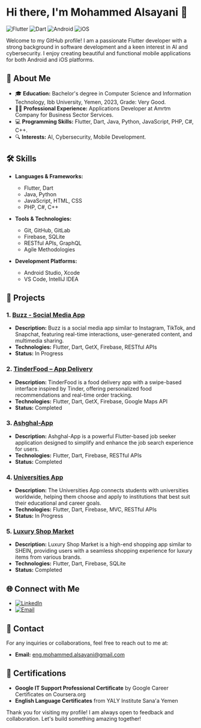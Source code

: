 # Hi there, I'm Mohammed Alsayani 👋

![Flutter](https://img.shields.io/badge/Flutter-02569B?style=for-the-badge&logo=flutter&logoColor=white)
![Dart](https://img.shields.io/badge/Dart-0175C2?style=for-the-badge&logo=dart&logoColor=white)
![Android](https://img.shields.io/badge/Android-3DDC84?style=for-the-badge&logo=android&logoColor=white)
![iOS](https://img.shields.io/badge/iOS-000000?style=for-the-badge&logo=ios&logoColor=white)

Welcome to my GitHub profile! I am a passionate Flutter developer with a strong background in software development and a keen interest in AI and cybersecurity. I enjoy creating beautiful and functional mobile applications for both Android and iOS platforms.

## 🚀 About Me

- 🎓 **Education:** Bachelor's degree in Computer Science and Information Technology, Ibb University, Yemen, 2023, Grade: Very Good.
- 👨‍💻 **Professional Experience:** Applications Developer at Amrtm Company for Business Sector Services.
- 💻 **Programming Skills:** Flutter, Dart, Java, Python, JavaScript, PHP, C#, C++.
- 🔍 **Interests:** AI, Cybersecurity, Mobile Development.

## 🛠️ Skills

- **Languages & Frameworks:** 
  - Flutter, Dart
  - Java, Python
  - JavaScript, HTML, CSS
  - PHP, C#, C++

- **Tools & Technologies:** 
  - Git, GitHub, GitLab
  - Firebase, SQLite
  - RESTful APIs, GraphQL
  - Agile Methodologies

- **Development Platforms:** 
  - Android Studio, Xcode
  - VS Code, IntelliJ IDEA

## 📱 Projects

### 1. [Buzz - Social Media App](https://github.com/mohammedalsayani/Buzz)
   - **Description:** Buzz is a social media app similar to Instagram, TikTok, and Snapchat, featuring real-time interactions, user-generated content, and multimedia sharing.
   - **Technologies:** Flutter, Dart, GetX, Firebase, RESTful APIs
   - **Status:** In Progress

### 2. [TinderFood – App Delivery](https://github.com/mohammedalsayani/TinderFood)
   - **Description:** TinderFood is a food delivery app with a swipe-based interface inspired by Tinder, offering personalized food recommendations and real-time order tracking.
   - **Technologies:** Flutter, Dart, GetX, Firebase, Google Maps API
   - **Status:** Completed

### 3. [Ashghal-App](https://github.com/mohammedalsayani/Ashghal-App)
   - **Description:** Ashghal-App is a powerful Flutter-based job seeker application designed to simplify and enhance the job search experience for users.
   - **Technologies:** Flutter, Dart, Firebase, RESTful APIs
   - **Status:** Completed

### 4. [Universities App](https://github.com/mohammedalsayani/Universities-App)
   - **Description:** The Universities App connects students with universities worldwide, helping them choose and apply to institutions that best suit their educational and career goals.
   - **Technologies:** Flutter, Dart, Firebase, MVC, RESTful APIs
   - **Status:** In Progress

### 5. [Luxury Shop Market](https://github.com/mohammedalsayani/Luxury-Shop-Market)
   - **Description:** Luxury Shop Market is a high-end shopping app similar to SHEIN, providing users with a seamless shopping experience for luxury items from various brands.
   - **Technologies:** Flutter, Dart, Firebase, SQLite
   - **Status:** Completed

## 🌐 Connect with Me

- [![LinkedIn](https://img.shields.io/badge/LinkedIn-0077B5?style=for-the-badge&logo=linkedin&logoColor=white)](https://www.linkedin.com/in/mohammed-alsayani)
- [![Email](https://img.shields.io/badge/Email-D14836?style=for-the-badge&logo=gmail&logoColor=white)](mailto:eng.mohammed.alsayani@gmail.com)

## 📧 Contact

For any inquiries or collaborations, feel free to reach out to me at:
- **Email:** eng.mohammed.alsayani@gmail.com

## 📝 Certifications

- **Google IT Support Professional Certificate** by Google Career Certificates on Coursera.org
- **English Language Certificates** from YALY Institute Sana'a Yemen

Thank you for visiting my profile! I am always open to feedback and collaboration. Let's build something amazing together!
